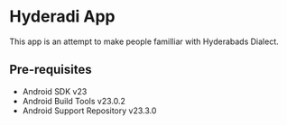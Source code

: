 Hyderadi App
===================================

This app is an attempt to make people familliar with Hyderabads Dialect.

Pre-requisites
--------------

- Android SDK v23
- Android Build Tools v23.0.2
- Android Support Repository v23.3.0
